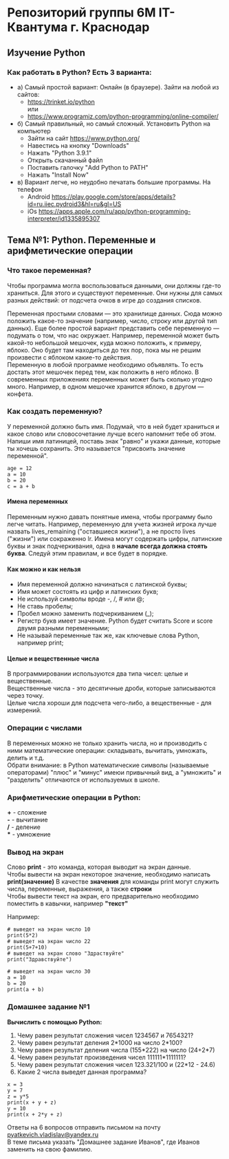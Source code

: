# Репозиторий группы 6М IT-Квантума г. Краснодар
## Изучение Python

### Как работать в Python? Есть 3 варианта: 
- а) Самый простой вариант: Онлайн (в браузере). Зайти на любой из сайтов:  
    - https://trinket.io/python  
    или  
    - https://www.programiz.com/python-programming/online-compiler/  
- б) Самый правильный, но самый сложный. Установить Python на компьютер
    - Зайти на сайт https://www.python.org/ 
    - Навестись на кнопку "Downloads"
    - Нажать "Python 3.9.1"
    - Открыть скачанный файл
    - Поставить галочку "Add Python to PATH"
    - Нажать "Install Now"
- в) Вариант легче, но неудобно печатать большие программы. На телефон 
    - Android https://play.google.com/store/apps/details?id=ru.iiec.pydroid3&hl=ru&gl=US
    - iOs https://apps.apple.com/ru/app/python-programming-interpreter/id1335895307

## Тема №1: Python. Переменные и арифметические операции

### Что такое переменная? 
Чтобы программа могла воспользоваться данными, они должны где-то храниться. Для этого и существуют переменные. Они нужны для самых разных действий: от подсчета очков в игре до создания списков.  

Переменная простыми словами — это хранилище данных. Сюда можно положить какое-то значение (например, число, строку или другой тип данных). Еще более простой вариант представить себе переменную — подумать о том, что нас окружает. Например, переменной может быть какой-то небольшой мешочек, куда можно положить, к примеру, яблоко. Оно будет там находиться до тех пор, пока мы не решим произвести с яблоком какие-то действия.  
Переменную в любой программе необходимо объявлять. То есть достать этот мешочек перед тем, как положить в него яблоко. В современных приложениях переменных может быть сколько угодно много. Например, в одном мешочке хранится яблоко, в другом — конфета.  

### Как создать переменную? 
У переменной должно быть имя. Подумай, что в ней будет храниться и какое слово или словосочетание лучше всего напомнит тебе об этом. Напиши имя латиницей, поставь знак "равно" и укажи данные, которые ты хочешь сохранить. Это называется "присвоить значение переменной".  

~~~
age = 12
a = 10
b = 20
c = a + b
~~~

#### Имена переменных
Переменным нужно давать понятные имена, чтобы программу было легче читать. Например, переменную для учета жизней игрока лучше назвать lives_remaining ("оставшиеся жизни"), а не просто lives ("жизни") или сокраженно lr. Имена могут содержать цифры, латинские буквы и знак подчеркивания, одна в **начале всегда должна стоять буква**. Следуй этим правилам, и все будет в порядке. 

#### Как можно и как нельзя
- Имя переменной должно начинаться с латинской буквы;
- Имя может состоять из цифр и латинских букв;
- Не используй символы вроде -, /, # или @;
- Не ставь пробелы;
- Пробел можно заменить подчеркиванием (_);
- Регистр букв имеет значение. Python будет считать Score и score двумя разными переменными;
- Не называй переменные так же, как ключевые слова Python, например print;

#### Целые и вещественные числа
В программировании используются два типа чисел: целые и вещественные.  
Вещественные числа - это десятичные дроби, которые записываются через точку.  
Целые числа хороши для подсчета чего-либо, а вещественные - для измерений.  

### Операции с числами
В переменных можно не только хранить числа, но и производить с ними математические операции: складывать, вычитать, умножать, делить и т.д.  
Обрати внимание: в Python математические символы (называемые операторами) "плюс" и "минус" имеюи привычный вид, а "умножить" и "разделить" отличаются от используемых в школе. 

### Арифметические операции в Python:
**+** - сложение  
**-** - вычитание  
**/** - деление  
**\*** - умножение  

<!-- "**" - возведение в степень  

"//" - деление нацело  
4/2 = 2  
5/2 = 2.5  
5//2 = 2  

"%" - остаток от деления  
3%2 = 1  
7%5 = 2   -->

### Вывод на экран 
Слово **print** - это команда, которая выводит на экран данные.  
Чтобы вывести на экран некоторое значение, необходимо написать **print(значение)**
В качестве **значения** для команды print могут служить числа, переменные, выражения, а также **строки**  
Чтобы вывести текст на экран, его предварительно необходимо поместить в кавычки, например **"текст"**  

Например:  
~~~
# выведет на экран число 10  
print(5*2)
# выведет на экран число 22
print(5+7+10)
# выведет на экран слово "Здраствуйте"
print("Здравствуйте")

# выведет на экран число 30
a = 10
b = 20
print(a + b) 
~~~

### Домашнее задание №1
**Вычислить с помощью Python:**  
1. Чему равен результат сложения чисел 1234567 и 7654321?
2. Чему равен результат деления 2\*1000 на число 2\*100?  
3. Чему равен результат деления числа (155\*222) на число (24+2\*7)  
4. Чему равен результат произведения чисел 111111*1111111?  
5. Чему равен результат сложения чисел 123.321/100 и (22*12 - 24.6)
6. Какие 2 числа выведет данная программа? 
~~~
x = 3
y = 7
z = y*5
print(x + y + z)
y = 10
print(x + 2*y + z)
~~~

Ответы на 6 вопросов отправить письмом на почту pyatkevich.vladislav@yandex.ru  
В теме письма указать "Домашнее задание Иванов", где Иванов заменить на свою фамилию.  
